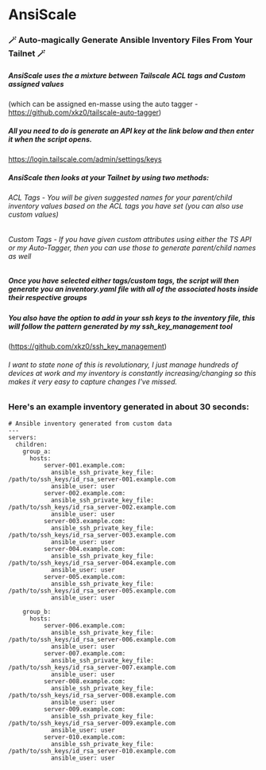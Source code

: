 # AnsiScale 
### 🪄 Auto-magically Generate Ansible Inventory Files From Your Tailnet 🪄
##### AnsiScale uses the a mixture between Tailscale ACL tags and Custom assigned values 
(which can be assigned en-masse using the auto tagger - https://github.com/xkz0/tailscale-auto-tagger)
##### All you need to do is generate an API key at the link below and then enter it when the script opens.
https://login.tailscale.com/admin/settings/keys 
##### AnsiScale then looks at your Tailnet by using two methods:
###### ACL Tags - You will be given suggested names for your parent/child inventory values based on the ACL tags you have set (you can also use custom values)
###### Custom Tags - If you have given custom attributes using either the TS API or my Auto-Tagger, then you can use those to generate parent/child names as well
##### Once you have selected either tags/custom tags, the script will then generate you an inventory.yaml file with all of the associated hosts inside their respective groups
##### You also have the option to add in your ssh keys to the inventory file, this will follow the pattern generated by my ssh_key_management tool 
(https://github.com/xkz0/ssh_key_management)
###### I want to state none of this is revolutionary, I just manage hundreds of devices at work and my inventory is constantly increasing/changing so this makes it very easy to capture changes I've missed.
### Here's an example inventory generated in about 30 seconds:
```
# Ansible inventory generated from custom data
---
servers:
  children:
    group_a:
      hosts:
          server-001.example.com:
            ansible_ssh_private_key_file: /path/to/ssh_keys/id_rsa_server-001.example.com
            ansible_user: user
          server-002.example.com:
            ansible_ssh_private_key_file: /path/to/ssh_keys/id_rsa_server-002.example.com
            ansible_user: user
          server-003.example.com:
            ansible_ssh_private_key_file: /path/to/ssh_keys/id_rsa_server-003.example.com
            ansible_user: user
          server-004.example.com:
            ansible_ssh_private_key_file: /path/to/ssh_keys/id_rsa_server-004.example.com
            ansible_user: user
          server-005.example.com:
            ansible_ssh_private_key_file: /path/to/ssh_keys/id_rsa_server-005.example.com
            ansible_user: user

    group_b:
      hosts:
          server-006.example.com:
            ansible_ssh_private_key_file: /path/to/ssh_keys/id_rsa_server-006.example.com
            ansible_user: user
          server-007.example.com:
            ansible_ssh_private_key_file: /path/to/ssh_keys/id_rsa_server-007.example.com
            ansible_user: user
          server-008.example.com:
            ansible_ssh_private_key_file: /path/to/ssh_keys/id_rsa_server-008.example.com
            ansible_user: user
          server-009.example.com:
            ansible_ssh_private_key_file: /path/to/ssh_keys/id_rsa_server-009.example.com
            ansible_user: user
          server-010.example.com:
            ansible_ssh_private_key_file: /path/to/ssh_keys/id_rsa_server-010.example.com
            ansible_user: user

```
